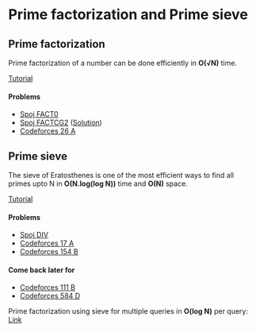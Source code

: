 # Prime factorization and Prime sieve

## Prime factorization
Prime factorization of a number can be done efficiently in **O(√N)** time.

[Tutorial](https://cp-algorithms.com/algebra/factorization.html)

#### Problems
* [Spoj FACT0](https://www.spoj.com/problems/FACT0/)
* [Spoj FACTCG2](https://www.spoj.com/problems/FACTCG2/) ([Solution](http://p.ip.fi/ZcNP))
* [Codeforces 26 A](https://codeforces.com/contest/26/problem/A)

## Prime sieve
The sieve of Eratosthenes is one of the most efficient ways to find all primes upto N in **O(N.log(log N))** time and **O(N)** space.

[Tutorial](https://cp-algorithms.com/algebra/sieve-of-eratosthenes.html)

#### Problems
* [Spoj DIV](https://www.spoj.com/problems/DIV/)
* [Codeforces 17 A](https://codeforces.com/problemset/problem/17/A)
* [Codeforces 154 B](https://codeforces.com/problemset/problem/154/B)

#### Come back later for
* [Codeforces 111 B](https://codeforces.com/problemset/problem/111/B)
* [Codeforces 584 D](https://codeforces.com/contest/584/problem/D)

Prime factorization using sieve for multiple queries in **O(log N)** per query: [Link](https://www.geeksforgeeks.org/prime-factorization-using-sieve-olog-n-multiple-queries/)
